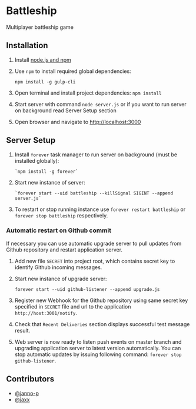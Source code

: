 # Battleship

Multiplayer battleship game


## Installation

1. Install [node.js and npm](https://nodejs.org/en/download/package-manager/)
2. Use `npm` to install required global dependencies:

       npm install -g gulp-cli

2. Open terminal and install project dependencies: `npm install`
3. Start server with command `node server.js` or if you want to run server on background read Server Setup section
4. Open browser and navigate to [http://localhost:3000](http://localhost:3000)


## Server Setup

1. Install `forever` task manager to run server on background (must be installed globally):

       `npm install -g forever`

2. Start new instance of server:

       `forever start --uid battleship --killSignal SIGINT --append server.js`

3. To restart or stop running instance use `forever restart battleship` or
   `forever stop battleship` respectively.

### Automatic restart on Github commit

If necessary you can use automatic upgrade server to pull updates from Github repository and
restart application server.

1. Add new file `SECRET` into project root, which contains secret key to identify Github
   incoming messages.

2. Start new instance of upgrade server:

       forever start --uid github-listener --append upgrade.js

3. Register new Webhook for the Github repository using same secret key specified in `SECRET`
   file and url to the application `http://host:3001/notify`.

4. Check that `Recent Deliveries` section displays successful test message result.

5. Web server is now ready to listen push events on master branch and upgrading application
   server to latest version automatically. You can stop automatic updates by issuing following
   command: `forever stop github-listener`.


## Contributors

* [@janno-p](https://github.com/janno-p)
* [@jaxx](https://github.com/jaxx)
